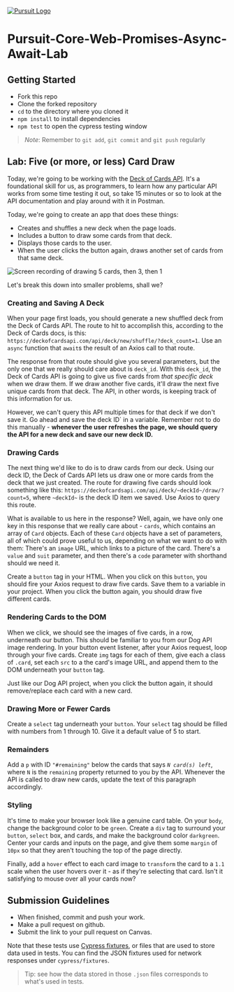 [![Pursuit Logo](https://avatars1.githubusercontent.com/u/5825944?s=200&v=4)](https://pursuit.org)

# Pursuit-Core-Web-Promises-Async-Await-Lab

## Getting Started

- Fork this repo
- Clone the forked repository
- `cd` to the directory where you cloned it
- `npm install` to install dependencies
- `npm test` to open the cypress testing window

> _Note_: Remember to `git add`, `git commit` and `git push` regularly

## Lab: Five (or more, or less) Card Draw

Today, we're going to be working with the [Deck of Cards API](https://deckofcardsapi.com/).
It's a foundational skill for us, as programmers, to learn how any particular API works from some time testing it out, so take 15 minutes or so to look at the API documentation and play around with it in Postman.

Today, we're going to create an app that does these things:

- Creates and shuffles a new deck when the page loads.
- Includes a button to draw some cards from that deck.
- Displays those cards to the user.
- When the user clicks the button again, draws another set of cards from that same deck.

![Screen recording of drawing 5 cards, then 3, then 1](https://user-images.githubusercontent.com/3335181/110704658-46b7f980-81c3-11eb-9acb-8335f483daf3.gif)

Let's break this down into smaller problems, shall we?

### Creating and Saving A Deck

When your page first loads, you should generate a new shuffled deck from the Deck of Cards API.
The route to hit to accomplish this, according to the Deck of Cards docs, is this: `https://deckofcardsapi.com/api/deck/new/shuffle/?deck_count=1`.
Use an `async` function that `await`s the result of an Axios call to that route.

The response from that route should give you several parameters, but the only one that we really should care about is `deck_id`.
With this `deck_id`, the Deck of Cards API is going to give us five cards from _that specific deck_ when we draw them.
If we draw another five cards, it'll draw the next five unique cards from that deck.
The API, in other words, is keeping track of this information for us.

However, we can't query this API multiple times for that deck if we don't save it.
Go ahead and save the deck ID` in a variable.
Remember not to do this manually - **whenever the user refreshes the page, we should query the API for a new deck and save our new deck ID.**

### Drawing Cards

The next thing we'd like to do is to draw cards from our deck.
Using our deck ID, the Deck of Cards API lets us draw one or more cards from the deck that we just created.
The route for drawing five cards should look something like this: `https://deckofcardsapi.com/api/deck/~deckId~/draw/?count=5`, where `~deckId~` is the deck ID item we saved.
Use Axios to query this route.

What is available to us here in the response? Well, again, we have only one key in this response that we really care about - `cards`, which contains an array of `Card` objects.
Each of these `Card` objects have a set of parameters, all of which could prove useful to us, depending on what we want to do with them: There's an `image` URL, which links to a picture of the card.
There's a `value` and `suit` parameter, and then there's a `code` parameter with shorthand should we need it.

Create a `button` tag in your HTML.
When you click on this `button`, you should fire your Axios request to draw five cards.
Save them to a variable in your project.
When you click the button again, you should draw five different cards.

### Rendering Cards to the DOM

When we click, we should see the images of five cards, in a row, underneath our button.
This should be familiar to you from our Dog API image rendering.
In your button event listener, after your Axios request, loop through your five cards.
Create `img` tags for each of them, give each a class of `.card`, set each `src` to a the card's image URL, and append them to the DOM underneath your `button` tag.

Just like our Dog API project, when you click the button again, it should remove/replace each card with a new card.

### Drawing More or Fewer Cards

Create a `select` tag underneath your `button`.
Your `select` tag should be filled with numbers from 1 through 10.
Give it a default value of 5 to start.

### Remainders

Add a `p` with ID `"#remaining"` below the cards that says _`N card(s) left`_, where `N` is the `remaining` property returned to you by the API.
Whenever the API is called to draw new cards, update the text of this paragraph accordingly.

### Styling

It's time to make your browser look like a genuine card table.
On your `body`, change the background color to be `green`.
Create a `div` tag to surround your `button`, `select` box, and cards, and make the background color `darkgreen`.
Center your cards and inputs on the page, and give them some `margin` of `10px` so that they aren't touching the top of the page directly.

Finally, add a `hover` effect to each card image to `transform` the card to a `1.1` scale when the user hovers over it - as if they're selecting that card.
Isn't it satisfying to mouse over all your cards now?

## Submission Guidelines

- When finished, commit and push your work.
- Make a pull request on github.
- Submit the link to your pull request on Canvas.

Note that these tests use [Cypress fixtures](https://docs.cypress.io/api/commands/fixture.html), or files that are used to store data used in tests.
You can find the JSON fixtures used for network responses under `cypress/fixtures`.

> Tip: see how the data stored in those `.json` files corresponds to what's used in tests.
